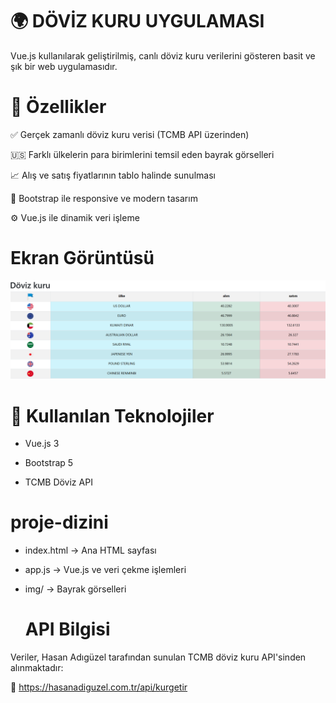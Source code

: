 # 🌍 DÖVİZ KURU UYGULAMASI

Vue.js kullanılarak geliştirilmiş, canlı döviz kuru verilerini gösteren basit ve şık bir web uygulamasıdır.



# 📌 Özellikler

✅ Gerçek zamanlı döviz kuru verisi (TCMB API üzerinden)

🇺🇸 Farklı ülkelerin para birimlerini temsil eden bayrak görselleri

📈 Alış ve satış fiyatlarının tablo halinde sunulması

🎨 Bootstrap ile responsive ve modern tasarım

⚙️ Vue.js ile dinamik veri işleme



#  Ekran Görüntüsü
![ekran görüntüsü](vue.js-ders2(doviz)/dovizgosterim.png)


# 📌 Kullanılan Teknolojiler

*  Vue.js 3

*  Bootstrap 5

*  TCMB Döviz API

  # proje-dizini
  
-  index.html       → Ana HTML sayfası
-  app.js           → Vue.js ve veri çekme işlemleri
- img/             → Bayrak görselleri

  # API Bilgisi

Veriler, Hasan Adıgüzel tarafından sunulan TCMB döviz kuru API'sinden alınmaktadır:

🔗 https://hasanadiguzel.com.tr/api/kurgetir

